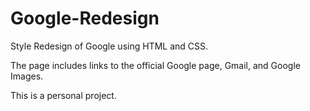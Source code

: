 # Google-Redesign
Style Redesign of Google using HTML and CSS.

The page includes links to the official Google page, Gmail, and Google Images.

This is a personal project.
